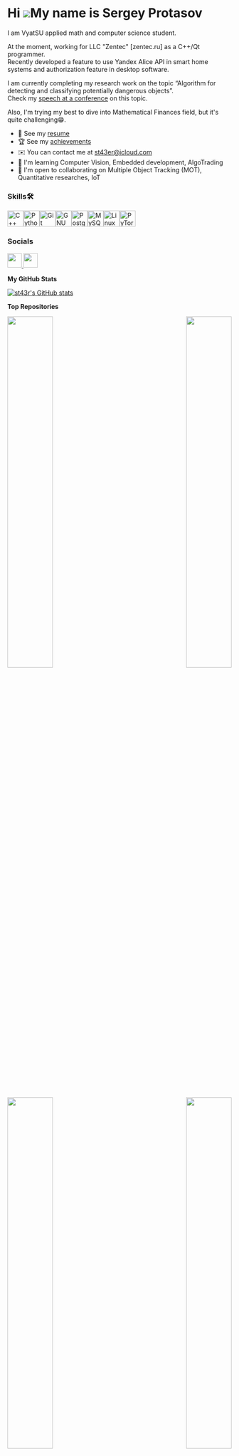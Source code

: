 Hi ![](https://user-images.githubusercontent.com/18350557/176309783-0785949b-9127-417c-8b55-ab5a4333674e.gif)My name is Sergey Protasov
=======================================================================================================================================

I am VyatSU applied math and computer science student.</br>

At the moment, working for LLC "Zentec" \[zentec.ru\] as a C++/Qt programmer.</br>
Recently developed a feature to use Yandex Alice API in smart home systems and authorization feature in desktop software.</br>

I am currently completing my research work on the topic “Algorithm for detecting and classifying potentially dangerous objects”.</br>
Check my [speech at a conference](https://youtu.be/qmzw7XT6tKc) on this topic.</br>

Also, I'm trying my best to dive into Mathematical Finances field, but it's quite challenging😁.

* 📃  See my [resume](https://drive.google.com/file/d/17ladD9SH_iGnqa8hooH3uvWq41-rDmog/view?usp=sharing)
* 🏆  See my [achievements](http://drive.google.com/file/d/1OQiO-vyKu_ourp3hvmuMOCUNtZ6Zmn3V/view?usp=sharing)
* ✉️  You can contact me at [st43er@icloud.com](mailto:st43er@icloud.com)
* 🧠  I'm learning Computer Vision, Embedded development, AlgoTrading
* 🤝  I'm open to collaborating on Multiple Object Tracking (MOT), Quantitative researches, IoT

### Skills🛠


<p align="left">
<a href="https://docs.microsoft.com/en-us/cpp/?view=msvc-170" target="_blank" rel="noreferrer"><img src="https://raw.githubusercontent.com/danielcranney/readme-generator/main/public/icons/skills/cplusplus-colored.svg" width="36" height="36" alt="C++" /></a><a href="https://www.python.org/" target="_blank" rel="noreferrer"><img src="https://raw.githubusercontent.com/danielcranney/readme-generator/main/public/icons/skills/python-colored.svg" width="36" height="36" alt="Python" /></a><a href="https://git-scm.com/" target="_blank" rel="noreferrer"><img src="https://raw.githubusercontent.com/danielcranney/readme-generator/main/public/icons/skills/git-colored.svg" width="36" height="36" alt="Git" /></a><a href="https://www.gnu.org/software/bash/" target="_blank" rel="noreferrer"><img src="https://raw.githubusercontent.com/danielcranney/readme-generator/main/public/icons/skills/gnubash.svg" width="36" height="36" alt="GNU Bash" /></a><a href="https://www.postgresql.org/" target="_blank" rel="noreferrer"><img src="https://raw.githubusercontent.com/danielcranney/readme-generator/main/public/icons/skills/postgresql-colored.svg" width="36" height="36" alt="PostgreSQL" /></a><a href="https://www.mysql.com/" target="_blank" rel="noreferrer"><img src="https://raw.githubusercontent.com/danielcranney/readme-generator/main/public/icons/skills/mysql-colored.svg" width="36" height="36" alt="MySQL" /></a><a href="https://www.linux.org" target="_blank" rel="noreferrer"><img src="https://raw.githubusercontent.com/danielcranney/readme-generator/main/public/icons/skills/linux-colored.svg" width="36" height="36" alt="Linux" /></a><a href="https://pytorch.org/" target="_blank" rel="noreferrer"><img src="https://raw.githubusercontent.com/danielcranney/readme-generator/main/public/icons/skills/pytorch-colored.svg" width="36" height="36" alt="PyTorch" /></a>
</p>


### Socials

<p align="left"> </a> <a href="https://www.linkedin.com/in/sergey-protasov-ba338126a" target="_blank" rel="noreferrer"> <picture> <source media="(prefers-color-scheme: dark)" srcset="https://raw.githubusercontent.com/danielcranney/readme-generator/main/public/icons/socials/linkedin-dark.svg" /> <source media="(prefers-color-scheme: light)" srcset="https://raw.githubusercontent.com/danielcranney/readme-generator/main/public/icons/socials/linkedin.svg" /> <img src="https://raw.githubusercontent.com/danielcranney/readme-generator/main/public/icons/socials/linkedin.svg" width="32" height="32" /> </picture> </a> <a href="https://www.youtube.com/@st43r62" target="_blank" rel="noreferrer"> <picture> <source media="(prefers-color-scheme: dark)" srcset="https://raw.githubusercontent.com/danielcranney/readme-generator/main/public/icons/socials/youtube-dark.svg" /> <source media="(prefers-color-scheme: light)" srcset="https://raw.githubusercontent.com/danielcranney/readme-generator/main/public/icons/socials/youtube.svg" /> <img src="https://raw.githubusercontent.com/danielcranney/readme-generator/main/public/icons/socials/youtube.svg" width="32" height="32" /> </picture> </a></p>

<b>My GitHub Stats</b>

<a href="http://www.github.com/st43r"><img src="https://github-readme-stats.vercel.app/api?username=st43r&show_icons=true&hide=&count_private=true&title_color=ffffff&text_color=64748b&icon_color=3382ed&bg_color=171717&hide_border=true&show_icons=true" alt="st43r's GitHub stats" /></a>

<b>Top Repositories</b>

<div width="100%" align="center"><a href="https://github.com/st43r/TCPLogger" align="left"><img align="left" width="45%" src="https://github-readme-stats.vercel.app/api/pin/?username=st43r&repo=TCPLogger&title_color=ffffff&text_color=64748b&icon_color=3382ed&bg_color=171717&hide_border=true&locale=en" /></a><a href="https://github.com/st43r/GarbageCounter" align="right"><img align="right" width="45%" src="https://github-readme-stats.vercel.app/api/pin/?username=st43r&repo=GarbageCounter&title_color=ffffff&text_color=64748b&icon_color=3382ed&bg_color=171717&hide_border=true&locale=en" /></a></div><br /><br /><br /><br /><br /><br /><br />

<br />

<div width="100%" align="center"><a href="https://github.com/st43r/StreamCiphers" align="left"><img align="left" width="45%" src="https://github-readme-stats.vercel.app/api/pin/?username=st43r&repo=StreamCiphers&title_color=ffffff&text_color=64748b&icon_color=3382ed&bg_color=171717&hide_border=true&locale=en" /></a><a href="https://github.com/st43r/WeaponDetection" align="right"><img align="right" width="45%" src="https://github-readme-stats.vercel.app/api/pin/?username=st43r&repo=WeaponDetection&title_color=ffffff&text_color=64748b&icon_color=3382ed&bg_color=171717&hide_border=true&locale=en" /></a></div>
